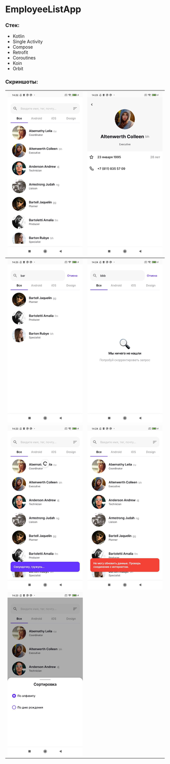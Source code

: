 # EmployeeListApp

### Стек:
- Kotlin
- Single Activity
- Compose
- Retrofit
- Coroutines
- Koin
- Orbit

### Скриншоты:
|![Main](/screenshot/main_screen.jpg)|![Error](/screenshot/details_screen.jpg)|
|------------------------------------|---------------------------------------------------|
|![Search](screenshot/search_screen.jpg)|![Search error](screenshot/search_error_screen.jpg)|
|![](screenshot/refresh_loading_screen.jpg)|![](screenshot/refresh_error_sreen.jpg)|
|![](screenshot/sorting_screen.jpg)||

 
